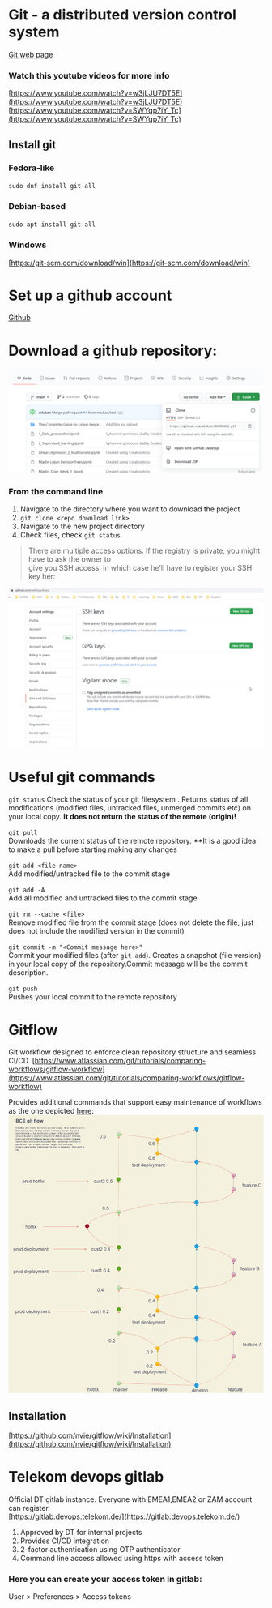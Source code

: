 # Git - a distributed version control system
[Git web page](https://git-scm.com/) 
### Watch this youtube videos for more info
[https://www.youtube.com/watch?v=w3jLJU7DT5E](https://www.youtube.com/watch?v=w3jLJU7DT5E)  
[https://www.youtube.com/watch?v=SWYqp7iY_Tc](https://www.youtube.com/watch?v=SWYqp7iY_Tc)

## Install git

### **Fedora-like**
`sudo dnf install git-all` 

### **Debian-based**
`sudo apt install git-all` 
### **Windows**
[https://git-scm.com/download/win](https://git-scm.com/download/win) 

# Set up a github account
[Github](https://github.com/) 

# Download a github repository:
![How to get repo download link](files/git_clone_link.png)

### From the command line
1. Navigate to the directory where you want to download the project
2. `git clone <repo download link>`
3. Navigate to the new project directory
4. Check files, check `git status`

> There are multiple access options. If the registry is private, you might have to ask the owner to \
  give you SSH access, in which case he'll have to register your SSH key her:

![Here you can save your ssh key](files/github_ssh_keys.png)

# Useful git commands
`git status` 
Check the status of your git filesystem .
Returns status of all modifications (modified files, untracked files, unmerged commits etc) on your local copy. **It does not return the status of the remote (origin)!**  

`git pull`  
Downloads the current status of the remote repository. 
**It is a good idea to make a pull before starting making any changes  

`git add <file name>`  
Add modified/untracked file to the commit stage

`git add -A`  
Add all modified and untracked files to the commit stage  

`git rm --cache <file>`  
Remove modified file from the commit stage (does not delete the file, just does not include the modified version in the commit) 

`git commit -m "<Commit message here>"`  
Commit your modified files (after `git add`). Creates a snapshot (file version) in your local copy of the repository.Commit message will be the commit description. 

`git push`  
Pushes your local commit to the remote repository

# Gitflow
Git workflow designed  to enforce  clean repository structure and seamless CI/CD. 
[https://www.atlassian.com/git/tutorials/comparing-workflows/gitflow-workflow](https://www.atlassian.com/git/tutorials/comparing-workflows/gitflow-workflow) 

Provides additional commands that support easy maintenance of workflows as the one depicted [here](files/BCE-gitflow.io): 
![Git-flow diagram](files/BCE-git-flow.png) 

## Installation
[https://github.com/nvie/gitflow/wiki/Installation](https://github.com/nvie/gitflow/wiki/Installation)


# Telekom devops gitlab
Official DT gitlab instance. Everyone with EMEA1,EMEA2 or ZAM account can register.  
[https://gitlab.devops.telekom.de/](https://gitlab.devops.telekom.de/)  
1. Approved by DT for internal projects
2. Provides CI/CD integration
3. 2-factor authentication using OTP authenticator
4. Command line access allowed using https with access token

### Here you can create your access token in gitlab:
User > Preferences > Access tokens  
